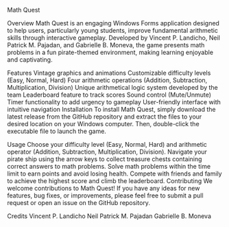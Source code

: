 Math Quest

Overview
Math Quest is an engaging Windows Forms application designed to help users, particularly young students, improve fundamental arithmetic skills through interactive gameplay. Developed by Vincent P. Landicho, Neil Patrick M. Pajadan, and Gabrielle B. Moneva, the game presents math problems in a fun pirate-themed environment, making learning enjoyable and captivating.

Features
Vintage graphics and animations
Customizable difficulty levels (Easy, Normal, Hard)
Four arithmetic operations (Addition, Subtraction, Multiplication, Division)
Unique arithmetical logic system developed by the team
Leaderboard feature to track scores
Sound control (Mute/Unmute)
Timer functionality to add urgency to gameplay
User-friendly interface with intuitive navigation
Installation
To install Math Quest, simply download the latest release from the GitHub repository and extract the files to your desired location on your Windows computer. Then, double-click the executable file to launch the game.

Usage
Choose your difficulty level (Easy, Normal, Hard) and arithmetic operator (Addition, Subtraction, Multiplication, Division).
Navigate your pirate ship using the arrow keys to collect treasure chests containing correct answers to math problems.
Solve math problems within the time limit to earn points and avoid losing health.
Compete with friends and family to achieve the highest score and climb the leaderboard.
Contributing
We welcome contributions to Math Quest! If you have any ideas for new features, bug fixes, or improvements, please feel free to submit a pull request or open an issue on the GitHub repository.

Credits
Vincent P. Landicho
Neil Patrick M. Pajadan
Gabrielle B. Moneva
